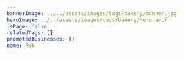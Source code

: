```yaml
---
bannerImage: ../../assets/images/tags/bakery/banner.jpg
heroImage: ../../assets/images/tags/bakery/hero.avif
isPage: false
relatedTags: []
promotedBusinesses: []
name: Pub
---
```


